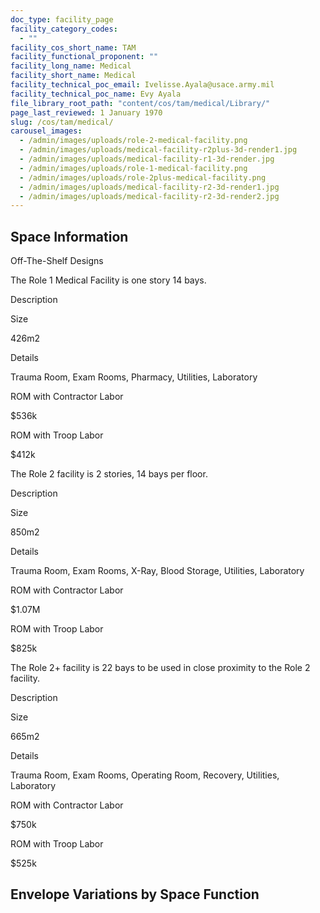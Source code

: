 ```yaml
---
doc_type: facility_page
facility_category_codes:
  - ""
facility_cos_short_name: TAM
facility_functional_proponent: ""
facility_long_name: Medical
facility_short_name: Medical
facility_technical_poc_email: Ivelisse.Ayala@usace.army.mil
facility_technical_poc_name: Evy Ayala
file_library_root_path: "content/cos/tam/medical/Library/"
page_last_reviewed: 1 January 1970
slug: /cos/tam/medical/
carousel_images:
  - /admin/images/uploads/role-2-medical-facility.png
  - /admin/images/uploads/medical-facility-r2plus-3d-render1.jpg
  - /admin/images/uploads/medical-facility-r1-3d-render.jpg
  - /admin/images/uploads/role-1-medical-facility.png
  - /admin/images/uploads/role-2plus-medical-facility.png
  - /admin/images/uploads/medical-facility-r2-3d-render1.jpg
  - /admin/images/uploads/medical-facility-r2-3d-render2.jpg
---
```


## Space Information

Off-The-Shelf Designs

The Role 1 Medical Facility is one story 14 bays.

Description

Size

426m2

Details

Trauma Room, Exam Rooms, Pharmacy, Utilities, Laboratory

ROM with Contractor Labor

\$536k

ROM with Troop Labor

\$412k

The Role 2 facility is 2 stories, 14 bays per floor.

Description

Size

850m2

Details

Trauma Room, Exam Rooms, X-Ray, Blood Storage, Utilities, Laboratory

ROM with Contractor Labor

\$1.07M

ROM with Troop Labor

\$825k

The Role 2+ facility is 22 bays to be used in close proximity to the Role 2 facility.

Description

Size

665m2

Details

Trauma Room, Exam Rooms, Operating Room, Recovery, Utilities, Laboratory

ROM with Contractor Labor

\$750k

ROM with Troop Labor

\$525k

## Envelope Variations by Space Function
